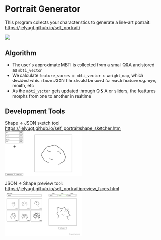 # Portrait Generator
This program collects your characteristics to generate a line-art portrait: https://jielyugt.github.io/self_portrait/

<img src="https://github.com/jielyugt/self_portrait/blob/main/demos/morphing.gif" width=50%>

## Algorithm
- The user's approximate MBTI is collected from a small Q&A and stored as `mbti_vector`
- We calculate `feature_scores = mbti_vector x weight_map`, which decided which face JSON file should be used for each feature e.g. eye, mouth, etc
- As the `mbti_vector` gets updated through Q & A or sliders, the feattures morphs from one to another in realtime

## Development Tools
Shape -> JSON sketch tool: https://jielyugt.github.io/self_portrait/shape_sketcher.html
<img src="https://github.com/jielyugt/self_portrait/blob/main/demos/sketcher%20tool.png" width=50%>

JSON -> Shape preview tool: https://jielyugt.github.io/self_portrait/preview_faces.html
<img src="https://github.com/jielyugt/self_portrait/blob/main/demos/preview%20tool.png" width=50%>
